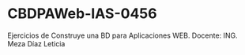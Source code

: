 # CBDPAWeb-IAS-0456
Ejercicios de Construye una BD para Aplicaciones WEB. Docente: ING. Meza Díaz Leticia
